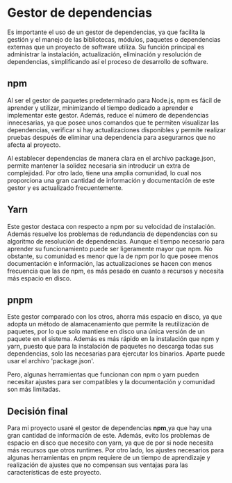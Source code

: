 # Gestor de dependencias

Es importante el uso de un gestor de dependencias, ya que facilita la gestión y el manejo de las bibliotecas, módulos, paquetes o dependencias externas que un proyecto de software utiliza. Su función principal es administrar la instalación, actualización, eliminación y resolución de dependencias, simplificando así el proceso de desarrollo de software.

## npm

Al ser el gestor de paquetes predeterminado para Node.js, npm es fácil de aprender y utilizar, minimizando el tiempo dedicado a aprender e implementar este gestor. Además, reduce el número de dependencias innecesarias, ya que posee unos comandos que te permiten visualizar las dependencias, verificar si hay actualizaciones disponibles y permite realizar pruebas después de eliminar una dependencia para asegurarnos que no afecta al proyecto.

Al establecer dependencias de manera clara en el archivo package.json, permite mantener la solidez necesaria sin introducir un extra de complejidad. Por otro lado, tiene una amplia comunidad, lo cual nos proporciona una gran cantidad de información y documentación de este gestor y es actualizado frecuentemente.

## Yarn

Este gestor destaca con respecto a npm por su velocidad de instalación. Además resuelve los problemas de redundancia de dependencias con su algoritmo de resolución de dependencias. Aunque el tiempo necesario para aprender su funcionamiento puede ser ligeramente mayor que npm. No obstante, su comunidad es menor que la de npm por lo que posee menos documentación e información, las actualizaciones se hacen con menos frecuencia que las de npm, es más pesado en cuanto a recursos y necesita más espacio en disco.


## pnpm

Este gestor comparado con los otros, ahorra más espacio en disco, ya que adopta un método de alamacenamiento que permite la reutilización de paquetes, por lo que solo mantiene en disco una única versión de un paquete en el sistema. Además es más rápido en la instalación que npm y yarn, puesto que para la instalación de paquetes no descarga todas sus dependencias, solo las necesarias para ejercutar los binarios. Aparte puede usar el archivo 'package.json'.

Pero, algunas herramientas que funcionan con npm o yarn pueden necesitar ajustes para ser compatibles y la documentación y comunidad son más limitadas.


## Decisión final
Para mi proyecto usaré el gestor de dependencias  **npm**,ya que hay una gran cantidad de información de este. Además, evito los problemas de espacio en disco que necesito con yarn, ya que de por si node necesita más recursos que otros runtimes. Por otro lado, los ajustes necesarios para algunas herramientas en pnpm requiere de un tiempo de aprendizaje y realización de ajustes que no compensan sus ventajas para las características de este proyecto.